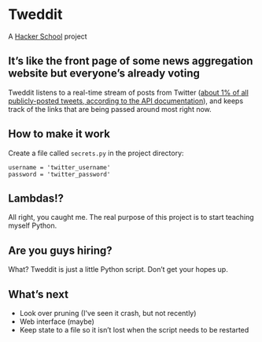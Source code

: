 # Tweddit

A [Hacker School](http://www.hackerschool.com/) project

## It’s like the front page of some news aggregation website but everyone’s already voting

Tweddit listens to a real-time stream of posts from Twitter ([about 1% of all publicly-posted tweets, according to the API documentation](https://dev.twitter.com/docs/streaming-api/methods#statuses-sample)), and keeps track of the links that are being passed around most right now.

## How to make it work

Create a file called `secrets.py` in the project directory:

    username = 'twitter_username'
    password = 'twitter_password'

## Lambdas!?

All right, you caught me. The real purpose of this project is to start teaching myself Python.

## Are you guys hiring?

What? Tweddit is just a little Python script. Don’t get your hopes up.

## What’s next

- Look over pruning (I've seen it crash, but not recently)
- Web interface (maybe)
- Keep state to a file so it isn’t lost when the script needs to be restarted
